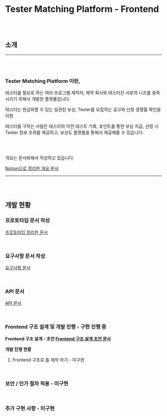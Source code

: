 # Tester Matching Platform - Frontend
<br>
<br>

## 소개

---

<br>
<br>

### Tester Matching Platform 이란,

테스터를 필요로 하는 여러 프로그램 제작자, 제작 회사와 테스터간 서로의 니즈를 충족시키기 위해서 개발한 플랫폼입니다.

테스터는 현금화할 수 있는 일관된 보상, Tester를 모집하는 공고와 신청 경쟁률 확인을 지원

테스터를 구하는 사람은 테스터의 이전 테스트 기록, 포인트를 통한 보상 지급, 선정 시 Tester 정보 조희를 제공하고, 보상도 플랫폼을 통해서 제공해줄 수 있습니다.

<br>
<br>

개요는 문서화해서 작성하고 있습니다.

[Notion으로 정리한 개요 문서](https://www.notion.so/kukjun/6378aad79254427b9b95f8a842eb17bc)

---

<br>
<br>

## 개발 현황

### 프로토타입 문서 작성

[프로토타입 정리한 문서](https://www.notion.so/kukjun/Prototype-f491e6edd8c04ffaa56b3872a3248536)

<br>

### 요구사항 문서 작성

[요구사항 문서](https://www.notion.so/kukjun/d696548da742483a9dec0fed9951900f)

<br>

### API 문서

[API 문서](https://www.notion.so/kukjun/API-ac017f3405604a1ca63614e471f9db14)

<br>


### Frontend 구조 설계 및 개발 진행 - 구현 진행 중


**Frontend 구조 설계 - 초안 [Frontend 구조 설계 초안 문서](https://kukjun.notion.site/Frontend-fa27b85427844107ad7eb75d2aae8116)**

**개발 진행 현황**
1. Frontend 구조로 틀 제작 하기 - 미구현

<br>

### 보안 / 인가 절차 적용 - 미구현

<br>

### 추가 구현 사항 - 미구현
